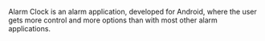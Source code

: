 Alarm Clock is an alarm application, developed for Android, where the user gets more control and more options than with most other alarm applications.